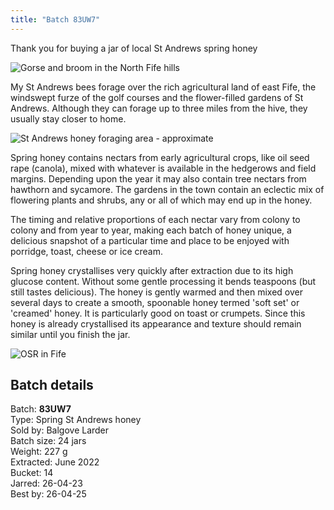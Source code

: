 ```yaml
---
title: "Batch 83UW7"
---
```


Thank you for buying a jar of local St Andrews spring honey

![Gorse and broom in the North Fife hills](/images/fife/170604-04.jpg)

My St Andrews bees forage over the rich agricultural land of east Fife, the windswept  furze of the golf courses and the flower-filled gardens of St Andrews. Although they can forage up to three miles from the hive, they usually stay closer to home. 

![St Andrews honey foraging area - approximate](/images/standrews/StAndrewsMap.png)

Spring honey contains nectars from early agricultural crops, like oil seed rape (canola), mixed with whatever is available in the hedgerows and field margins. Depending upon the year it may also contain tree nectars from hawthorn and sycamore. The gardens in the town contain an eclectic mix of flowering plants and shrubs, any or all of which may end up in the honey. 

The timing and relative proportions of each nectar vary from colony to colony and from year to year, making each batch of honey unique, a delicious snapshot of a particular time and place to be enjoyed with porridge, toast, cheese or ice cream.

Spring honey crystallises very quickly after extraction due to its high glucose content. Without some gentle processing it bends teaspoons (but still tastes delicious). The honey is gently warmed and then mixed over several days to create a smooth, spoonable honey termed 'soft set' or 'creamed' honey. It is particularly good on toast or crumpets. Since this honey is already crystallised its appearance and texture should remain similar until you finish the jar.

![OSR in Fife](/images/fife/160521-26.jpg)

## Batch details

Batch: **83UW7**<BR>
Type: Spring St Andrews honey<BR>
Sold by: Balgove Larder<BR>
Batch size: 24 jars<BR>
Weight: 227 g<BR>
Extracted: June 2022<BR>
Bucket: 14<BR>
Jarred: 26-04-23<BR>
Best by: 26-04-25